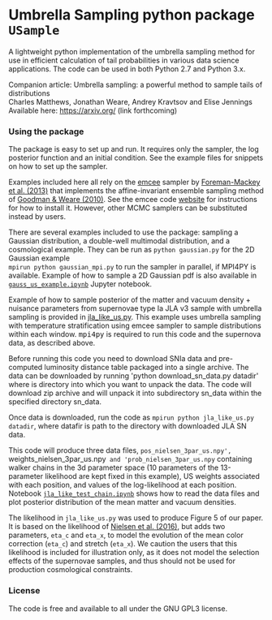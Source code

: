 Umbrella Sampling python package `USample`
=====

A lightweight python implementation of the umbrella sampling method for use in efficient calculation of tail probabilities in various data science applications. The code can be used in both Python 2.7 and Python 3.x. 

Companion article: Umbrella sampling: a powerful method to sample tails of distributions  
  Charles Matthews, Jonathan Weare, Andrey Kravtsov and Elise Jennings  
  Available here: <https://arxiv.org/> (link forthcoming)

### Using the package

The package is easy to set up and run. It requires only the sampler, the log posterior function and an initial condition. See the example files for snippets on how to set up the sampler.

Examples included here all rely on the <a href="http://dfm.io/emcee/current/">emcee</a> sampler by <a href="https://arxiv.org/abs/1202.3665">Foreman-Mackey et al. (2013)</a> that implements the affine-invariant ensemble sampling method of <a href="">Goodman & Weare (2010)</a>. See the emcee code <a href="http://dfm.io/emcee/current/">website</a> for instructions for how to install it. However, other MCMC samplers can be substituted instead by users. 

There are several examples included to use the package: sampling a Gaussian distribution, a double-well multimodal distribution, and a cosmological example. They can be run as `python gaussian.py` for the 2D Gaussian example  
`mpirun python gaussian_mpi.py` to run the sampler in parallel, if MPI4PY is available.
Example of how to sample a 2D Gaussian pdf is also available in <a href="https://github.com/c-matthews/usample/blob/master/gauss_us_example.ipynb">`gauss_us_example.ipynb`</a> Jupyter notebook.

Example of how to sample posterior of the matter and vacuum density + nuisance parameters from supernovae type Ia JLA v3 sample with umbrella sampling is provided in <a href="https://github.com/c-matthews/usample/blob/master/jla_like_us.py">jla_like_us.py</a>. This example uses umbrella sampling with temperature stratification using emcee sampler to sample distributions within each window. <tt>mpi4py</tt> is required to run this code and the supernova data, as described above.

Before running this code you need to download SNIa data and pre-computed luminosity distance table packaged into a single archive. The data can be downloaded by running 'python download_sn_data.py datadir' where is directory into which you want to unpack the data. The code will download zip archive and will unpack it into subdirectory sn_data within the specified directory sn_data. 

Once data is downloaded, run the code as `mpirun python jla_like_us.py datadir`, where datafir is path to the directory with downloaded JLA SN data. 

This code will produce three data files, `pos_nielsen_3par_us.npy', `weights_nielsen_3par_us.npy` and 'prob_nielsen_3par_us.npy` containing walker chains in the 3d parameter space (10 parameters of the 13-parameter likelihood are kept fixed in this example), US weights associated with each position, and values of the log-likelihood at each position.  Notebook <a href="https://github.com/c-matthews/usample/blob/master/jla_like_check_chain.ipynb">`jla_like_test_chain.ipynb`</a> shows how to read the data files and plot posterior distribution of the mean matter and vacuum densities.

The likelihood in `jla_like_us.py` was used to produce Figure 5 of our paper. It is based on the likelihood of <a href="http://adsabs.harvard.edu/abs/2016NatSR...635596N">Nielsen et al. (2016)</a>, but adds two parameters, `eta_c` and `eta_x`, to model the evolution of the mean color correction (`eta_c`) and stretch (`eta_x`). We caution the users that this likelihood is included for illustration only, as it does not model the selection effects of the supernovae samples, and thus should not be used for production cosmological constraints. 

### License

The code is free and available to all under the GNU GPL3 license.
